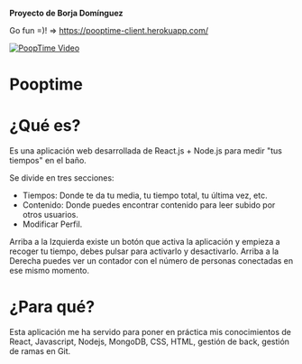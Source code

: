 **Proyecto de Borja Domínguez**


Go fun =)! => https://pooptime-client.herokuapp.com/

[![PoopTime Video](https://img.youtube.com/vi/lOd7fuo4VAM/0.jpg)](https://www.youtube.com/watch?v=lOd7fuo4VAM")

# Pooptime

# ¿Qué es?

Es una aplicación web desarrollada de React.js + Node.js para medir "tus tiempos" en el baño. 

Se divide en tres secciones:
- Tiempos: Donde te da tu media, tu tiempo total, tu última vez, etc.
- Contenido: Donde puedes encontrar contenido para leer subido por otros usuarios.
- Modificar Perfil.

Arriba a la Izquierda existe un botón que activa la aplicación y empieza a recoger tu tiempo, debes pulsar para activarlo y desactivarlo. 
Arriba a la Derecha puedes ver un contador con el número de personas conectadas en ese mismo momento.

# ¿Para qué?

Esta aplicación me ha servido para poner en práctica mis conocimientos de React, Javascript, Nodejs, MongoDB, CSS, HTML, gestión de back, gestión de ramas en Git.
